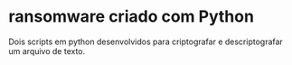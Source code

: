 # ransomware criado com Python

Dois scripts em python desenvolvidos para criptografar e descriptografar um arquivo de texto.
